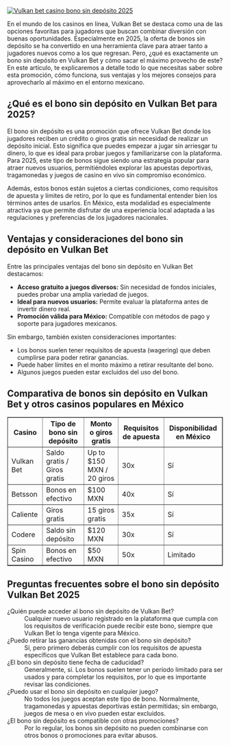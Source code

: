 [![Vulkan bet casino bono sin depósito 2025](https://123-caf.pages.dev/gitsignup.png)](https://vrmoo.ru/Bt82HjjY)

<p>En el mundo de los casinos en línea, Vulkan Bet se destaca como una de las opciones favoritas para jugadores que buscan combinar diversión con buenas oportunidades. Especialmente en 2025, la oferta de bonos sin depósito se ha convertido en una herramienta clave para atraer tanto a jugadores nuevos como a los que regresan. Pero, ¿qué es exactamente un bono sin depósito en Vulkan Bet y cómo sacar el máximo provecho de este? En este artículo, te explicaremos a detalle todo lo que necesitas saber sobre esta promoción, cómo funciona, sus ventajas y los mejores consejos para aprovecharlo al máximo en el entorno mexicano.</p>  <h2>¿Qué es el bono sin depósito en Vulkan Bet para 2025?</h2> <p>El bono sin depósito es una promoción que ofrece Vulkan Bet donde los jugadores reciben un crédito o giros gratis sin necesidad de realizar un depósito inicial. Esto significa que puedes empezar a jugar sin arriesgar tu dinero, lo que es ideal para probar juegos y familiarizarse con la plataforma. Para 2025, este tipo de bonos sigue siendo una estrategia popular para atraer nuevos usuarios, permitiéndoles explorar las apuestas deportivas, tragamonedas y juegos de casino en vivo sin compromiso económico.</p>  <p>Además, estos bonos están sujetos a ciertas condiciones, como requisitos de apuesta y límites de retiro, por lo que es fundamental entender bien los términos antes de usarlos. En México, esta modalidad es especialmente atractiva ya que permite disfrutar de una experiencia local adaptada a las regulaciones y preferencias de los jugadores nacionales.</p>  <h2>Ventajas y consideraciones del bono sin depósito en Vulkan Bet</h2> <p>Entre las principales ventajas del bono sin depósito en Vulkan Bet destacamos:</p> <ul> <li><strong>Acceso gratuito a juegos diversos:</strong> Sin necesidad de fondos iniciales, puedes probar una amplia variedad de juegos.</li> <li><strong>Ideal para nuevos usuarios:</strong> Permite evaluar la plataforma antes de invertir dinero real.</li> <li><strong>Promoción válida para México:</strong> Compatible con métodos de pago y soporte para jugadores mexicanos.</li> </ul> <p>Sin embargo, también existen consideraciones importantes:</p> <ul> <li>Los bonos suelen tener requisitos de apuesta (wagering) que deben cumplirse para poder retirar ganancias.</li> <li>Puede haber límites en el monto máximo a retirar resultante del bono.</li> <li>Algunos juegos pueden estar excluidos del uso del bono.</li> </ul>  <h2>Comparativa de bonos sin depósito en Vulkan Bet y otros casinos populares en México</h2> <table border="1" cellspacing="0" cellpadding="8"> <thead> <tr> <th>Casino</th> <th>Tipo de bono sin depósito</th> <th>Monto o giros gratis</th> <th>Requisitos de apuesta</th> <th>Disponibilidad en México</th> </tr> </thead> <tbody> <tr> <td>Vulkan Bet</td> <td>Saldo gratis / Giros gratis</td> <td>Up to $150 MXN / 20 giros</td> <td>30x</td> <td>Sí</td> </tr> <tr> <td>Betsson</td> <td>Bonos en efectivo</td> <td>$100 MXN</td> <td>40x</td> <td>Sí</td> </tr> <tr> <td>Caliente</td> <td>Giros gratis</td> <td>15 giros gratis</td> <td>35x</td> <td>Sí</td> </tr> <tr> <td>Codere</td> <td>Saldo sin depósito</td> <td>$120 MXN</td> <td>30x</td> <td>Sí</td> </tr> <tr> <td>Spin Casino</td> <td>Bonos en efectivo</td> <td>$50 MXN</td> <td>50x</td> <td>Limitado</td> </tr> </tbody> </table>  <h2>Preguntas frecuentes sobre el bono sin depósito Vulkan Bet 2025</h2> <dl> <dt>¿Quién puede acceder al bono sin depósito de Vulkan Bet?</dt> <dd>Cualquier nuevo usuario registrado en la plataforma que cumpla con los requisitos de verificación puede recibir este bono, siempre que Vulkan Bet lo tenga vigente para México.</dd>  <dt>¿Puedo retirar las ganancias obtenidas con el bono sin depósito?</dt> <dd>Sí, pero primero deberás cumplir con los requisitos de apuesta específicos que Vulkan Bet establece para cada bono.</dd>  <dt>¿El bono sin depósito tiene fecha de caducidad?</dt> <dd>Generalmente, sí. Los bonos suelen tener un período limitado para ser usados y para completar los requisitos, por lo que es importante revisar las condiciones.</dd>  <dt>¿Puedo usar el bono sin depósito en cualquier juego?</dt> <dd>No todos los juegos aceptan este tipo de bono. Normalmente, tragamonedas y apuestas deportivas están permitidas; sin embargo, juegos de mesa o en vivo pueden estar excluidos.</dd>  <dt>¿El bono sin depósito es compatible con otras promociones?</dt> <dd>Por lo regular, los bonos sin depósito no pueden combinarse con otros bonos o promociones para evitar abusos.</dd> </dl>